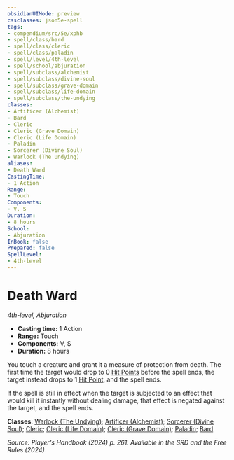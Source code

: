 ```yaml
---
obsidianUIMode: preview
cssclasses: json5e-spell
tags:
- compendium/src/5e/xphb
- spell/class/bard
- spell/class/cleric
- spell/class/paladin
- spell/level/4th-level
- spell/school/abjuration
- spell/subclass/alchemist
- spell/subclass/divine-soul
- spell/subclass/grave-domain
- spell/subclass/life-domain
- spell/subclass/the-undying
classes:
- Artificer (Alchemist)
- Bard
- Cleric
- Cleric (Grave Domain)
- Cleric (Life Domain)
- Paladin
- Sorcerer (Divine Soul)
- Warlock (The Undying)
aliases:
- Death Ward
CastingTime: 
- 1 Action
Range:
- Touch
Components:
- V, S
Duration:
- 8 hours
School:
- Abjuration
InBook: false
Prepared: false
SpellLevel:
- 4th-level
---
```

# Death Ward
*4th-level, Abjuration*  


- **Casting time:** 1 Action
- **Range:** Touch
- **Components:** V, S
- **Duration:** 8 hours

You touch a creature and grant it a measure of protection from death. The first time the target would drop to 0 [Hit Points](/3-Mechanics/CLI/variant-rules/hit-points-xphb.md) before the spell ends, the target instead drops to 1 [Hit Point](/3-Mechanics/CLI/variant-rules/hit-points-xphb.md), and the spell ends.

If the spell is still in effect when the target is subjected to an effect that would kill it instantly without dealing damage, that effect is negated against the target, and the spell ends.

**Classes**: [Warlock (The Undying)](/3-Mechanics/CLI/lists/list-spells-classes-the-undying-scag.md "subclass=SCAG;class=XPHB"); [Artificer (Alchemist)](/3-Mechanics/CLI/lists/list-spells-classes-alchemist-tce.md "subclass=TCE;class=TCE"); [Sorcerer (Divine Soul)](/3-Mechanics/CLI/lists/list-spells-classes-divine-soul-xge.md "subclass=XGE;class=XPHB"); [Cleric](/3-Mechanics/CLI/lists/list-spells-classes-cleric.md); [Cleric (Life Domain)](/3-Mechanics/CLI/lists/list-spells-classes-life-domain-xphb.md "subclass=XPHB;class=XPHB"); [Cleric (Grave Domain)](/3-Mechanics/CLI/lists/list-spells-classes-grave-domain-xge.md "subclass=XGE;class=XPHB"); [Paladin](/3-Mechanics/CLI/lists/list-spells-classes-paladin.md); [Bard](/3-Mechanics/CLI/lists/list-spells-classes-bard.md)

*Source: Player's Handbook (2024) p. 261. Available in the <span title='Systems Reference Document (5.2)'>SRD</span> and the Free Rules (2024)*
